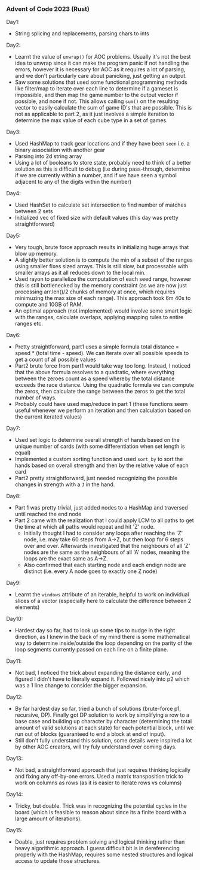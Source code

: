 ### Advent of Code 2023 (Rust)

Day1:
- String splicing and replacements, parsing chars to ints

Day2:
- Learnt the value of `unwrap()` for AOC problems. Usually it's not the best idea to unwrap since it can make the program panic if not handling the errors, however it is necessary for AOC as it requires a lot of parsing, and we don't particularly care about panicking, just getting an output.
- Saw some solutions that used some functional programming methods like filter/map to iterate over each line to determine if a gameset is impossible, and then map the game number to the output vector if possible, and none if not. This allows calling `sum()` on the resulting vector to easily calculate the sum of game ID's that are possible. This is not as applicable to part 2, as it just involves a simple iteration to determine the max value of each cube type in a set of games.

Day3:
- Used HashMap to track gear locations and if they have been `seen` i.e. a binary association with another gear
- Parsing into 2d string array
- Using a lot of booleans to store state, probably need to think of a better solution as this is difficult to debug (i.e during pass-through, determine if we are currently within a number, and if we have seen a symbol adjacent to any of the digits within the number)

Day4:
- Used HashSet to calculate set intersection to find number of matches between 2 sets
- Initialized vec of fixed size with default values (this day was pretty straightforward)

Day5:
- Very tough, brute force approach results in initializing huge arrays that blow up memory.
- A slightly better solution is to compute the min of a subset of the ranges using smaller fixes sized arrays. This is still slow, but processable with smaller arrays as it all reduces down to the local min.
- Used rayon to parallelize the computation of each seed range, however this is still bottlenecked by the memory constraint (as we are now just processing arr.len()/2 chunks of memory at once, which requires minimuzing the max size of each range). This approach took 6m 40s to compute and 10GB of RAM.
- An optimal approach (not implemented) would involve some smart logic with the ranges, calculate overlaps, applying mapping rules to entire ranges etc.

Day6:
- Pretty straightforward, part1 uses a simple formula total distance = speed * (total time - speed). We can iterate over all possible speeds to get a count of all possible values
- Part2 brute force from part1 would take way too long. Instead, I noticed that the above formula resolves to a quadratic, where everything between the zeroes count as a speed whereby the total distance exceeds the race distance. Using the quadratic formula we can compute the zeros, then calculate the range between the zeros to get the total number of ways.
- Probably could have used map/reduce in part 1 (these functions seem useful whenever we perform an iteration and then calculation based on the current iterated values)

Day7:
- Used set logic to determine overall strength of hands based on the unique number of cards (with some differentiation when set length is equal)
- Implemented a custom sorting function and used `sort_by` to sort the hands based on overall strength and then by the relative value of each card
- Part2 pretty straightforward, just needed recognizing the possible changes in strength with a `J` in the hand.

Day8:
- Part 1 was pretty trivial, just added nodes to a HashMap and traversed until reached the end node
- Part 2 came with the realization that I could apply LCM to all paths to get the time at which all paths would repeat and hit 'Z' node.
    - Initially thought I had to consider any loops after reaching the 'Z' node, i.e. may take 60 steps from A->Z, but then loop for 6 steps over and over. Afterwards investigated that the neighbours of all 'Z' nodes are the same as the neighbours of all 'A' nodes, meaning the loops are the exact same as A->Z.
    - Also confirmed that each starting node and each endign node are distinct (i.e. every A node goes to exactly one Z node)

Day9:
- Learnt the `windows` attribute of an iterable, helpful to work on individual slices of a vector (especially here to calculate the difference between 2 elements)

Day10:
- Hardest day so far, had to look up some tips to nudge in the right direction, as I knew in the back of my mind there is some mathematical way to determine inside/outside the loop depending on the parity of the loop segments currently passed on each line on a finite plane.

Day11:
- Not bad, I noticed the trick about expanding the distance early, and figured I didn't have to literally expand it. Followed nicely into p2 which was a 1 line change to consider the bigger expansion.

Day12:
- By far hardest day so far, tried a bunch of solutions (brute-force p1, recursive, DP). Finally got DP solution to work by simplifying a row to a base case and building up character by character (determining the total amount of valid solutions at each state) for each potential block, until we run out of blocks (guaranteed to end a block at end of input).
- Still don't fully understand this solution, some details were inspired a lot by other AOC creators, will try fuly understand over coming days.

Day13:
- Not bad, a straightforward approach that just requires thinking logically and fixing any off-by-one errors. Used a matrix transposition trick to work on columns as rows (as it is easier to iterate rows vs columns)

Day14:
- Tricky, but doable. Trick was in recognizing the potential cycles in the board (which is feasible to reason about since its a finite board with a large amount of iterations).

Day15:
- Doable, just requires problem solving and logical thinking rather than heavy algorithmic approach. I guess difficult bit is in dereferencing properly with the HashMap, requires some nested structures and logical access to update those structures.